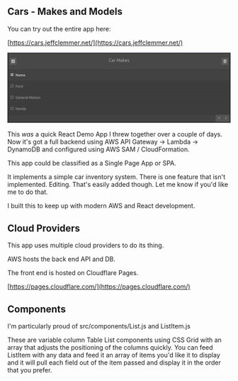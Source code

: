 ## Cars - Makes and Models

You can try out the entire app here:

[https://cars.jeffclemmer.net/](https://cars.jeffclemmer.net/)

![app screenshot](./screenshot.jpg)

This _was_ a quick React Demo App I threw together over a couple of days. Now it's got a full backend using AWS API Gateway -> Lambda -> DynamoDB and configured using AWS SAM / CloudFormation.

This app could be classified as a Single Page App or SPA.

It implements a simple car inventory system. There is one feature that isn't implemented. Editing. That's easily added though. Let me know if you'd like me to do that.

I built this to keep up with modern AWS and React development.

## Cloud Providers

This app uses multiple cloud providers to do its thing.

AWS hosts the back end API and DB.

The front end is hosted on Cloudflare Pages.

[https://pages.cloudflare.com/](https://pages.cloudflare.com/)

## Components

I'm particularly proud of src/components/List.js and ListItem.js

These are variable column Table List components using CSS Grid with an array that adjusts the positioning of the columns quickly. You can feed ListItem with any data and feed it an array of items you'd like it to display and it will pull each field out of the item passed and display it in the order that you prefer.
